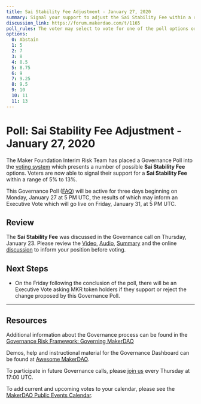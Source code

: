 ```yaml
---
title: Sai Stability Fee Adjustment - January 27, 2020
summary: Signal your support to adjust the Sai Stability Fee within a range of 5% to 13%
discussion_link: https://forum.makerdao.com/t/1165
poll_rules: The voter may select to vote for one of the poll options or they may elect to abstain from the poll entirely
options:
  0: Abstain
  1: 5
  2: 7
  3: 8
  4: 8.5
  5: 8.75
  6: 9
  7: 9.25
  8: 9.5
  9: 10
  10: 11
  11: 13
---
```


# Poll: Sai Stability Fee Adjustment - January 27, 2020

The Maker Foundation Interim Risk Team has placed a Governance Poll into the [voting system](https://vote.makerdao.com/polling) which presents a number of possible **Sai Stability Fee** options. Voters are now able to signal their support for a **Sai Stability Fee** within a range of 5% to 13%.

This Governance Poll ([FAQ](https://community-development.makerdao.com/makerdao-scd-faqs/scd-faqs/governance)) will be active for three days beginning on Monday, January 27 at 5 PM UTC, the results of which may inform an Executive Vote which will go live on Friday, January 31, at 5 PM UTC.

## Review

The **Sai Stability Fee** was discussed in the Governance call on Thursday, January 23. Please review the [Video](https://www.youtube.com/playlist?list=PLLzkWCj8ywWNq5-90-Id6VPSsrk4OWVan), [Audio](https://soundcloud.com/makerdao/sets/governance-and-risk), [Summary](https://community-development.makerdao.com/governance/governance-and-risk-meetings/summaries) and the online [discussion](https://forum.makerdao.com/c/governance) to inform your position before voting.

## Next Steps

- On the Friday following the conclusion of the poll, there will be an Executive Vote asking MKR token holders if they support or reject the change proposed by this Governance Poll.

---

## Resources

Additional information about the Governance process can be found in the [Governance Risk Framework: Governing MakerDAO](https://community-development.makerdao.com/governance/governance-risk-framework)

Demos, help and instructional material for the Governance Dashboard can be found at [Awesome MakerDAO](https://awesome.makerdao.com/#voting).

To participate in future Governance calls, please [join us](https://community-development.makerdao.com/governance/governance-and-risk-meetings) every Thursday at 17:00 UTC.

To add current and upcoming votes to your calendar, please see the [MakerDAO Public Events Calendar](https://calendar.google.com/calendar/embed?src=makerdao.com_3efhm2ghipksegl009ktniomdk%40group.calendar.google.com&ctz=America%2FLos_Angeles).
